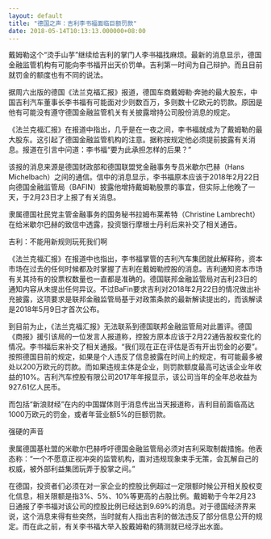```yaml
---
layout: default
title: "德国之声：吉利李书福面临巨额罚款"
date: 2018-05-14T10:13:13.000000+08:00
---
```


戴姆勒这个“烫手山芋”继续给吉利的掌门人李书福找麻烦。最新的消息显示，德国金融监管机构有可能向李书福开出天价罚单。吉利第一时间为自己辩护。而且目前就罚金的额度也有不同的说法。

据周六出版的德国《法兰克福汇报》报道，德国车商戴姆勒·奔驰的最大股东，中国吉利汽车董事长李书福有可能面对少则数百万，多则数十亿欧元的罚款。原因是他有可能没有遵守德国金融监管机关有关披露增持公司股份消息的规定。

《法兰克福汇报》在报道中指出，几乎是在一夜之间，李书福就成为了戴姆勒的最大股东。这引起了德国金融监管机构的注意。据称按规定他必须提前披露有关消息。报道在引言中问道：李书福“要为此承担怎样的后果？”

该报的消息来源是德国财政部和德国联盟党金融事务专员米歇尔巴赫（Hans Michelbach）之间的通信。信中的消息显示，李书福原本应该于2018年2月22日向德国金融监管局（BAFIN）披露他增持戴姆勒股票的事宜，但实际上他晚了一天，于2月23日才上报了有关消息。

隶属德国社民党主管金融事务的国务秘书拉姆布莱希特（Christine Lambrecht）在给米歇尔巴赫的致信中透露，投资银行摩根士丹利后来补交了相关通告。

吉利：不能用新规则玩死我们啊

《法兰克福汇报》在报道中也指出，李书福掌管的吉利汽车集团就此解释称，资本市场在过去的任何时候都及时掌握了吉利在戴姆勒控股的消息。吉利通知资本市场有关其持有的投票权数量也一直都是准确的。德国联邦金融监管局对吉利23日的通知内容从未提出任何异议。不过BaFin要求吉利对2018年2月22日的情况做出补充披露，这项要求是联邦金融监管局基于对政策条款的最新解读提出的，而该解读是2018年5月9日才首次公布。

到目前为止，《法兰克福汇报》无法联系到德国联邦金融监管局对此置评。德国《商报》援引该局的一位发言人报道称，控股方原本应该于2月22通告股权变化的情况。李书福后来补交了相关通报。“我们现在正在评估是否有开出罚金的必要”。按照德国目前的规定，如果是个人违反了信息披露在时间上的规定，有可能最多被处以200万欧元的罚款。而如果违规主体是企业，则罚款额度最高可达该企业年收益的10%。吉利汽车控股有限公司2017年年报显示，该公司当年的全年总收益为927.61亿人民币。

而包括“新浪财经”在内的中国媒体则于消息传出当天报道称，吉利目前面临高达1000万欧元的罚金，或者年营业额5%的巨额罚款。

强硬的声音

隶属德国基社盟的米歇尔巴赫呼吁德国金融监管局必须对吉利采取制裁措施。他表态称：“一个不愿意正视冲突的监管机构，面对违规现象束手无策，会瓦解自己的权威，被外部利益集团玩弄于股掌之间。”

在德国，投资者们必须在对一家企业的控股比例超过一定限额时候公开相关股权变化信息，相关限额是指3%、5%、10%等更高的占股比例。戴姆勒于今年2月23日通报了李书福对该公司的控股比例已经达到9.69%的消息。对于德国经济界来说，这个消息来得有些突然，当时就有人指出吉利的做法违反了部分信息公开的规定。而在此之前，有关李书福大举入股戴姆勒的猜测就已经浮出水面。

